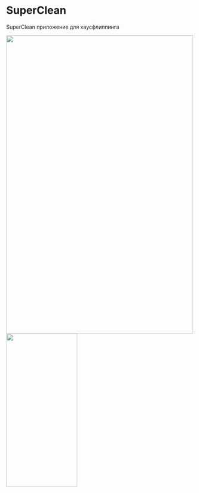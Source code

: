 # SuperClean

SuperClean приложение для хаусфлиппинга

<img src="vwH4zAwK_kA.jpg" width="500" height="800">
<img src="Снимок веб-страницы_15-4-2023_193910_localhost.jpeg" width="190" height="410">
